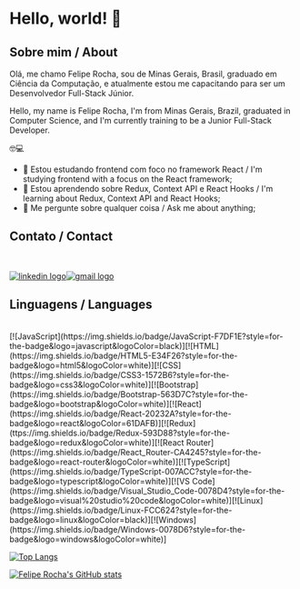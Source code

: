 # Hello, world! 👋

## Sobre mim / About

Olá, me chamo Felipe Rocha, sou de Minas Gerais, Brasil, graduado em Ciência da Computação, e atualmente estou me capacitando para ser um Desenvolvedor Full-Stack Júnior.

Hello, my name is Felipe Rocha, I'm from Minas Gerais, Brazil, graduated in Computer Science, and I'm currently training to be a Junior Full-Stack Developer.

:nerd_face::computer:

- 🔭 Estou estudando frontend com foco no framework React / I'm studying frontend with a focus on the React framework;
- 🌱 Estou aprendendo sobre Redux, Context API e React Hooks / I'm learning about Redux, Context API and React Hooks;
- 💬 Me pergunte sobre qualquer coisa / Ask me about anything;

## Contato / Contact

<br/>

<a href="https://www.linkedin.com/in/felipe-silva-rocha/">![linkedin logo](https://img.shields.io/badge/LinkedIn-0077B5?style=for-the-badge&logo=linkedin&logoColor=white)</a><a href="mailto: felipe.sr27@gmail.com"><img src="https://img.shields.io/badge/Gmail-D14836?style=for-the-badge&logo=gmail&logoColor=white" alt="gmail logo"/></a>

## Linguagens / Languages

<br/>
[![JavaScript](https://img.shields.io/badge/JavaScript-F7DF1E?style=for-the-badge&logo=javascript&logoColor=black)][![HTML](https://img.shields.io/badge/HTML5-E34F26?style=for-the-badge&logo=html5&logoColor=white)][![CSS](https://img.shields.io/badge/CSS3-1572B6?style=for-the-badge&logo=css3&logoColor=white)][![Bootstrap](https://img.shields.io/badge/Bootstrap-563D7C?style=for-the-badge&logo=bootstrap&logoColor=white)][![React](https://img.shields.io/badge/React-20232A?style=for-the-badge&logo=react&logoColor=61DAFB)][![Redux](ttps://img.shields.io/badge/Redux-593D88?style=for-the-badge&logo=redux&logoColor=white)][![React Router](https://img.shields.io/badge/React_Router-CA4245?style=for-the-badge&logo=react-router&logoColor=white)][![TypeScript](https://img.shields.io/badge/TypeScript-007ACC?style=for-the-badge&logo=typescript&logoColor=white)][![VS Code](https://img.shields.io/badge/Visual_Studio_Code-0078D4?style=for-the-badge&logo=visual%20studio%20code&logoColor=white)][![Linux](https://img.shields.io/badge/Linux-FCC624?style=for-the-badge&logo=linux&logoColor=black)][![Windows](https://img.shields.io/badge/Windows-0078D6?style=for-the-badge&logo=windows&logoColor=white)]
<br/>

[![Top Langs](https://github-readme-stats.vercel.app/api/top-langs/?username=feliperocha-dev&layout=compact&theme=tokyonight)](https://github.com/anuraghazra/github-readme-stats)

[![Felipe Rocha's GitHub stats](https://github-readme-stats.vercel.app/api?username=feliperocha-dev&theme=tokyonight)](https://github.com/anuraghazra/github-readme-stats)



